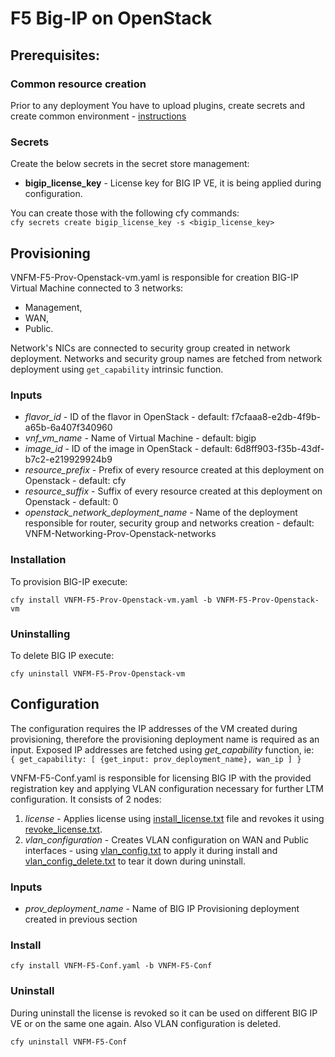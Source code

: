 # F5 Big-IP on OpenStack

## Prerequisites:

### Common resource creation
Prior to any deployment You have to upload plugins, create secrets and create common environment - [instructions](../common/README.md)

### Secrets

Create the below secrets in the secret store management:
* **bigip_license_key** - License key for BIG IP VE, it is being applied during configuration.

You can create those with the following cfy commands:\
``cfy secrets create bigip_license_key -s <bigip_license_key>``

## Provisioning

VNFM-F5-Prov-Openstack-vm.yaml is responsible for creation BIG-IP Virtual Machine connected to 3 networks:
* Management,
* WAN,
* Public.

Network's NICs are connected to security group created in network deployment.
Networks and security group names are fetched from network deployment using `get_capability` intrinsic function.

### Inputs
* *flavor_id* - ID of the flavor in OpenStack - default: f7cfaaa8-e2db-4f9b-a65b-6a407f340960
* *vnf_vm_name* - Name of Virtual Machine - default: bigip
* *image_id* - ID of the image in OpenStack - default: 6d8ff903-f35b-43df-b7c2-e219929924b9
* *resource_prefix* - Prefix of every resource created at this deployment on Openstack - default: cfy
* *resource_suffix* - Suffix of every resource created at this deployment on Openstack - default: 0
* *openstack_network_deployment_name* - Name of the deployment responsible for router, security group and networks creation -
    default: VNFM-Networking-Prov-Openstack-networks

### Installation

To provision BIG-IP execute:

``cfy install VNFM-F5-Prov-Openstack-vm.yaml -b VNFM-F5-Prov-Openstack-vm``

### Uninstalling

To delete BIG IP execute:

``cfy uninstall VNFM-F5-Prov-Openstack-vm``

## Configuration

The configuration requires the IP addresses of the VM created during provisioning, therefore the provisioning deployment name
is required as an input. Exposed IP addresses are fetched using *get_capability* function, ie:\
``{ get_capability: [ {get_input: prov_deployment_name}, wan_ip ] }``

VNFM-F5-Conf.yaml is responsible for licensing BIG IP with the provided registration key and applying VLAN configuration necessary for further LTM configuration.
It consists of 2 nodes:
1. *license* - Applies license using [install_license.txt](Resources/templates/install_license.txt) file and revokes it using [revoke_license.txt](Resources/templates/revoke_license.txt).
2. *vlan_configuration* - Creates VLAN configuration on WAN and Public interfaces - using [vlan_config.txt](Resources/templates/vlan_config.txt) to apply it during install and [vlan_config_delete.txt](Resources/templates/vlan_config_delete.txt) to tear it down during uninstall.


### Inputs

* *prov_deployment_name* - Name of BIG IP Provisioning deployment created in previous section

### Install

``cfy install VNFM-F5-Conf.yaml -b VNFM-F5-Conf``

### Uninstall
During uninstall the license is revoked so it can be used on different BIG IP VE or on the same one again.
Also VLAN configuration is deleted.

``cfy uninstall VNFM-F5-Conf``
